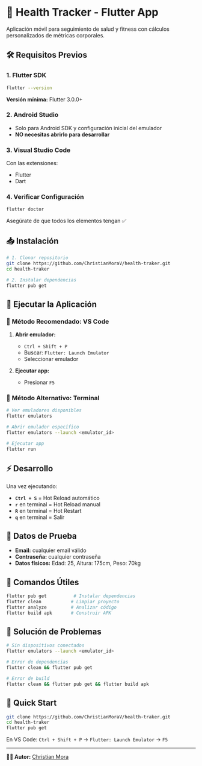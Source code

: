 # 🏥 Health Tracker - Flutter App

Aplicación móvil para seguimiento de salud y fitness con cálculos personalizados de métricas corporales.

## 🛠️ Requisitos Previos

### 1. Flutter SDK
```bash
flutter --version
```
**Versión mínima:** Flutter 3.0.0+

### 2. Android Studio
- Solo para Android SDK y configuración inicial del emulador
- **NO necesitas abrirlo para desarrollar**

### 3. Visual Studio Code
Con las extensiones:
- Flutter
- Dart

### 4. Verificar Configuración
```bash
flutter doctor
```
Asegúrate de que todos los elementos tengan ✅

## 📥 Instalación

```bash
# 1. Clonar repositorio
git clone https://github.com/ChristianMoraV/health-traker.git
cd health-traker

# 2. Instalar dependencias
flutter pub get
```

## 🚀 Ejecutar la Aplicación

### 🎯 **Método Recomendado: VS Code**

1. **Abrir emulador:**
   - `Ctrl + Shift + P`
   - Buscar: `Flutter: Launch Emulator`
   - Seleccionar emulador

2. **Ejecutar app:**
   - Presionar `F5`

### 🔧 **Método Alternativo: Terminal**

```bash
# Ver emuladores disponibles
flutter emulators

# Abrir emulador específico
flutter emulators --launch <emulator_id>

# Ejecutar app
flutter run
```

## ⚡ Desarrollo

Una vez ejecutando:
- **`Ctrl + S`** = Hot Reload automático
- **`r`** en terminal = Hot Reload manual
- **`R`** en terminal = Hot Restart
- **`q`** en terminal = Salir

## 🧪 Datos de Prueba

- **Email:** cualquier email válido
- **Contraseña:** cualquier contraseña
- **Datos físicos:** Edad: 25, Altura: 175cm, Peso: 70kg

## 🔧 Comandos Útiles

```bash
flutter pub get          # Instalar dependencias
flutter clean           # Limpiar proyecto
flutter analyze         # Analizar código
flutter build apk       # Construir APK
```

## 🐛 Solución de Problemas

```bash
# Sin dispositivos conectados
flutter emulators --launch <emulator_id>

# Error de dependencias
flutter clean && flutter pub get

# Error de build
flutter clean && flutter pub get && flutter build apk
```

## 🚀 Quick Start

```bash
git clone https://github.com/ChristianMoraV/health-traker.git
cd health-traker
flutter pub get
```

En VS Code: `Ctrl + Shift + P` → `Flutter: Launch Emulator` → `F5`

---

**👨‍💻 Autor:** [Christian Mora](https://github.com/ChristianMoraV)
